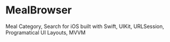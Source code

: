 # MealBrowser
Meal Category, Search for iOS built with Swift, UIKit, URLSession, Programatical UI Layouts,  MVVM
